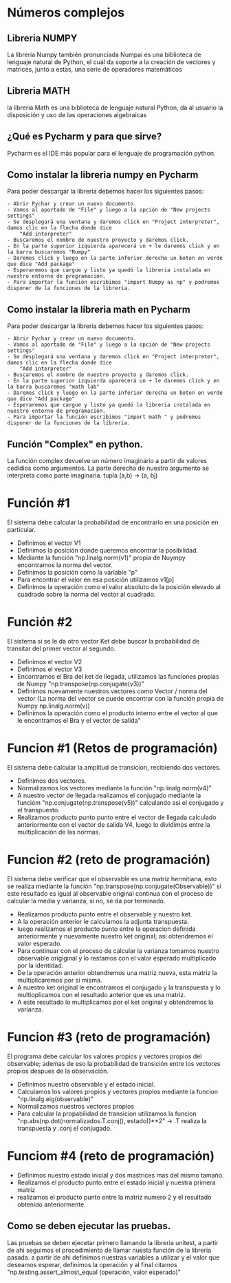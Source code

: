# Números complejos

## Libreria NUMPY
La libreria Numpy también pronunciada Numpai es una biblioteca de lenguaje natural de Python, el cuál da soporte a la 
creación de vectores y matrices, junto a estas, una serie de operadores matemáticos

## Libreria MATH
la libreria Math es una biblioteca de lenguaje natural Python, da al usuario la disposición y uso de las operaciones algebraicas

## ¿Qué es Pycharm y para que sirve?
Pycharm es el IDE más popular para el lenguaje de programación python.

## Como instalar la libreria numpy en Pycharm
Para poder descargar la libreria debemos hacer los siguientes pasos:
	
    - Abrir Pychar y crear un nuevo documento.
	- Vamos al aportado de "File" y luego a la opción de "New projects settings"
	- Se desplegará una ventana y daremos click en "Project interpreter", damos clic en la flecha donde dice 
		"Add interpreter"
	- Buscaremos el nombre de nuestro proyecto y daremos click.
	- En la parte superior izquierda aparecerá un + le daremos click y en la barra buscaremos "Numpy"
	- Daremos click y luego en la parte inferior derecha un boton en verde que dice "Add package"
	- Esperaremos que cargue y listo ya quedó la libreria instalada en nuestro entorno de programación.
	- Para importar la función escribimos "import Numpy as np" y podremos disponer de la funciones de la libreria.

## Como instalar la libreria math en Pycharm
Para poder descargar la libreria debemos hacer los siguientes pasos:
	
    - Abrir Pychar y crear un nuevo documento.
	- Vamos al aportado de "File" y luego a la opción de "New projects settings"
	- Se desplegará una ventana y daremos click en "Project interpreter", damos clic en la flecha donde dice 
		"Add interpreter"
	- Buscaremos el nombre de nuestro proyecto y daremos click.
	- En la parte superior izquierda aparecerá un + le daremos click y en la barra buscaremos "math lab"
	- Daremos click y luego en la parte inferior derecha un boton en verde que dice "Add package"
	- Esperaremos que cargue y listo ya quedó la libreria instalada en nuestro entorno de programación.
	- Para importar la función escribimos "import math " y podremos disponer de la funciones de la libreria.

## Función "Complex" en python.
La función complex devuelve un número imaginario a partir de valores cedidios como argumentos.
La parte derecha de nuestro argumento se interpreta como parte imaginaria.
tupla (a,b) -> (a, bj)
 
# Función #1
El sistema debe calcular la probabilidad de encontrarlo en una posición en particular.
- Definimos el vector V1
- Definimos la posición donde queremos encontrar la posibilidad.
- Mediante la función "np.linalg.norm(v1)" propia de Nuympy encontramos la norma del vector.
- Definimos la posición como la variable "p"
- Para encontrar el valor en esa posición utilizamos v1[p]
- Definimos la operación como el valor absoluto de la posición elevado al cuadrado sobre la norma del vector al cuadrado.

# Función #2
El sistema si se le da otro vector Ket debe buscar la probabilidad de transitar del primer vector al segundo.
- Definimos el vector V2
- Definimos el vector V3
- Encontramos el Bra del ket de llegada, utilizamos las funciones propias de Numpy "np.transpose(np.conjugate(v3))"
- Definimos nuevamente nuestros vectores como Vector / norma del vector  (La norma del vector se puede encontrar con la función propia de Numpy np.linalg.norm(v))
- Definimos la operación como el producto interno entre el vector al que le encontramos el Bra y el vector de salida"

# Funcion #1 (Retos de programación)
El sistema debe calcular la amplitud de transicion, recibiendo dos vectores.
- Definimos dos vectores.
- Normalizamos los vectores mediante la función "np.linalg.norm(v4)"
- A nuestro vector de llegada realizamos el conjugado mediante la funcióm "np.conjugate(np.transpose(v5))" calculando asi el conjugado y el transpuesto.
- Realizamos producto punto punto entre el vector de llegada calculado anteriormente con el vector de salida V4, luego lo dividimos entre la multiplicación de las normas.

# Funcion #2 (reto de programación)
El sistema debe verificar que el observable es una matriz hermitiana, esto se realiza mediante la función "np.transpose(np.conjugate(Observable))" si este resultado es igual al observable original continua con el proceso de calcular la media y varianza, si no, se da por terminado.
- Realizamos producto punto  entre el observable y nuestro ket.
- A la operación anterior le calculamos la adjunta transpuesta.
- luego realizamos el producto punto entre la operacion definida anteriormente y nuevamente nuestro ket original; asi obtendremos el valor esperado.
- Para continuar con el proceso de calcular la varianza tomamos nuestro observable origiginal y lo restamos con el valor esperado multiplicado por la identidad.
- De la operación anterior obtendremos una matriz nueva, esta matriz la multiplicaremos por si misma.
- A nuestro ket original le encontramos el conjugado y la transpuesta y lo multioplicamos con el resultado anterior que es una matriz.
- A este resultado lo multiplicamos por el ket original y obtendremos la varianza.

# Funcion #3 (reto de programación)
El programa debe calcular los valores propios y vectores propios del observable; ademas de eso la probabilidad de transición entre los vectores propios despues de la observación.
- Definimos nuestro observable y el estado inicial.
- Calculamos los valores propios y vectores propios mediante la funcion "np.linalg.eig(observable)"
- Normalizamos nuestros vectores propios
- Para calcular la propabilidad de transicion utilizamos la funcion "np.abs(np.dot(normalizados.T.conj(), estado))**2" -> .T realiza la transpuesta y .conj el conjugado.

# Funciom #4 (reto de programación)
- Definimos nuestro estado inicial y dos mastrices mas del mismo tamaño.
- Realizamos el producto punto entre el estado inicial y nuestra primera matriz
- realizamos el producto punto entre la matriz numero 2 y el resultado obtenido anteriormente.

## Como se deben ejecutar las pruebas.
Las pruebas se deben ejecetar primero llamando la libreria unitest, a partir de ahi seguimos el procedimiento de llamar 
nuesta función de la libreria pasada. a partir de ahi definimos nuestras variables a utilizar y el valor que deseamos 
esperar, definimos la operación y al final citamos "np.testing.assert_almost_equal (operación, valor esperado)"
